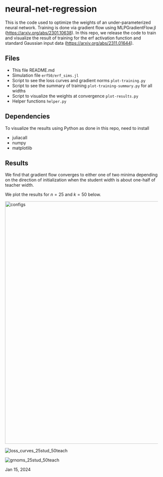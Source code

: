 # neural-net-regression

This is the code used to optimize the weights of an under-parameterized neural network.
Training is done via gradient flow using MLPGradientFlow.jl (https://arxiv.org/abs/2301.10638). 
In this repo, we release the code to train and visualize the result of training for the erf 
activation function and standard Gaussian input data (https://arxiv.org/abs/2311.01644). 

## Files

* This file README.md
* Simulation file ```erf50/erf_sims.jl```
* Script to see the loss curves and gradient norms ```plot-training.py```
* Script to see the summary of training ```plot-training-summary.py``` for all widths
* Script to visualize the weights at convergence ```plot-results.py```
* Helper functions ```helper.py```

## Dependencies

To visualize the results using Python as done in this repo, need to install

* juliacall
* numpy
* matplotlib 

## Results 

We find that gradient flow converges to either one of two minima depending on the direction of initialization when the student width is about one-half of teacher width. 

We plot the results for $n=25$ and $k=50$ below.

<img width="798" alt="configs" src="https://github.com/berfinsimsek/neural-net-regression/assets/37277437/bf4a51bc-7539-4ac6-a7e8-b8cf6a1351a2">

![loss_curves_25stud_50teach](https://github.com/berfinsimsek/neural-net-regression/assets/37277437/96eed74e-207b-457a-b908-c698849c84fe)

![grnoms_25stud_50teach](https://github.com/berfinsimsek/neural-net-regression/assets/37277437/823c8e27-4d49-44f5-b34f-5f8395f0953d)

Jan 15, 2024
